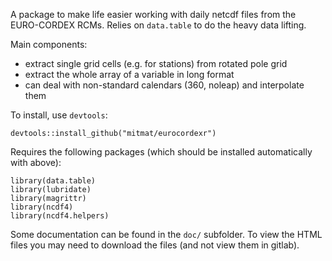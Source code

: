 A package to make life easier working with daily netcdf files from the 
EURO-CORDEX RCMs. Relies on `data.table` to do the heavy data lifting.

Main components:

  - extract single grid cells (e.g. for stations) from rotated pole grid
  - extract the whole array of a variable in long format
  - can deal with non-standard calendars (360, noleap) and interpolate them
  
To install, use `devtools`:

    devtools::install_github("mitmat/eurocordexr")


Requires the following packages (which should be installed automatically with above):

    library(data.table)
    library(lubridate)
    library(magrittr)
    library(ncdf4)
    library(ncdf4.helpers)
    
Some documentation can be found in the `doc/` subfolder. To view the HTML files you may need to download the files (and not view them in gitlab).    

